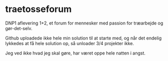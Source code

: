 # traetosseforum
DNP1 aflevering 1+2, et forum for mennesker med passion for træarbejde og gør-det-selv.

Github uploadede ikke hele min solution til at starte med, og når det endelig lykkedes at få hele solution op, så unloader 3/4 projekter ikke. 

Jeg ved ikke hvad jeg skal gøre, har været oppe hele natten i angst. 

